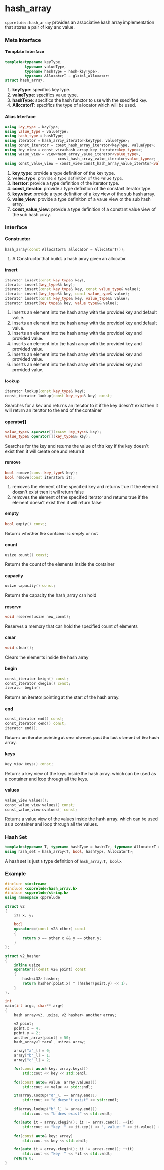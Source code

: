 # hash_array

`cpprelude::hash_array` provides an associative hash array implementation that stores a pair of key and value.

### Meta Interface

#### Template Interface

```c++
template<typename keyType,
		 typename valueType,
		 typename hashType = hash<keyType>,
		 typename AllocatorT = global_allocator>
struct hash_array;
```

1. **keyType**: specifics key type.
2. **valueType**: specifics value type.
3. **hashType**: specifics the hash functor to use with the specified key.
4. **AllocatorT**: specifics the type of allocator which will be used.

#### Alias Interface

```C++
using key_type = keyType;
using value_type = valueType;
using hash_type = hashType;
using iterator = hash_array_iterator<keyType, valueType>;
using const_iterator = const_hash_array_iterator<keyType, valueType>;
using key_view = const_view<hash_array_key_iterator<key_type>>;
using value_view = view<hash_array_value_iterator<value_type>,
						const_hash_array_value_iterator<value_type>>;
using const_value_view = const_view<const_hash_array_value_iterator<value_type>>;
```

1. **key_type**: provide a type definition of the key type.
2. **value_type**: provide a type definition of the value type.
3. **iterator**: provide a type definition of the iterator type.
4. **const_iterator**: provide a type definition of the constant iterator type.
5. **key_view**: provide a type definition of a key view of the sub hash array.
6. **value_view**: provide a type definition of a value view of the sub hash array.
7. **const_value_view**: provide a type definition of a constant value view of the sub hash array.

### Interface
#### Constructor
```C++
hash_array(const AllocatorT& allocator = AllocatorT());
```

1. A Constructor that builds a hash array given an allocator.

#### insert

```C++
iterator insert(const key_type& key);
iterator insert(key_type&& key);
iterator insert(const key_type& key, const value_type& value);
iterator insert(key_type&& key, const value_type& value);
iterator insert(const key_type& key, value_type&& value);
iterator insert(key_type&& key, value_type&& value);
```

1. inserts an element into the hash array with the provided key and default value.
2. inserts an element into the hash array with the provided key and default value.
3. inserts an element into the hash array with the provided key and provided value.
4. inserts an element into the hash array with the provided key and provided value.
5. inserts an element into the hash array with the provided key and provided value.
6. inserts an element into the hash array with the provided key and provided value.

#### lookup

```C++
iterator lookup(const key_type& key);
const_iterator lookup(const key_type& key) const;
```

Searches for a key and returns an iterator to it if the key doesn't exist then it will return an iterator to the end of the container

#### operator[]

```C++
value_type& operator[](const key_type& key);
value_type& operator[](key_type&& key);
```

Searches for the key and returns the value of this key if the key doesn't exist then it will create one and return it

#### remove

```C++
bool remove(const key_type& key);
bool remove(const iterator& it);
```

1. removes the element of the specified key and returns true if the element doesn't exist then it will return false
2. removes the element of the specified iterator and returns true if the element doesn't exist then it will return false

#### empty

```C++
bool empty() const;
```

Returns whether the container is empty or not

#### count

```C++
usize count() const;
```

Returns the count of the elements inside the container

#### capacity

```C++
usize capacity() const;
```

Returns the capacity the hash_array can hold

#### reserve

```C++
void reserve(usize new_count);
```

Reserves a memory that can hold the specified count of elements

#### clear

```C++
void clear();
```

Clears the elements inside the hash array

#### begin

```C++
const_iterator beign() const;
const_iterator cbegin() const;
iterator begin();
```

Returns an iterator pointing at the start of the hash array.

#### end

```C++
const_iterator end() const;
const_iterator cend() const;
iterator end();
```

Returns an iterator pointing at one-element past the last element of the hash array.

#### keys

```C++
key_view keys() const;
```

Returns a key view of the keys inside the hash array. which can be used as a container and loop through all the keys.

#### values

```C++
value_view values();
const_value_view values() const;
const_value_view cvalues() const;
```

Returns a value view of the values inside the hash array. which can be used as a container and loop through all the values.

### Hash Set

```C++
template<typename T, typename hashType = hash<T>, typename AllocatorT = global_allocator>
using hash_set = hash_array<T, bool, hashType, AllocatorT>;
```

A hash set is just a type definition of `hash_array<T, bool>`.

### Example

```C++
#include <iostream>
#include <cpprelude/hash_array.h>
#include <cpprelude/string.h>
using namespace cpprelude;

struct v2
{
    i32 x, y;

    bool
    operator==(const v2& other) const
    {
        return x == other.x && y == other.y;
    }
};

struct v2_hasher
{
    inline usize
    operator()(const v2& point) const
    {
        hash<i32> hasher;
        return hasher(point.x) ^ (hasher(point.y) << 1);
    }
};

int
main(int argc, char** argv)
{
    hash_array<v2, usize, v2_hasher> another_array;

    v2 point;
    point.x = 4;
    point.y = 2;
    another_array[point] = 50;
	hash_array<literal, usize> array;

	array["a"_l] = 0;
	array["b"_l] = 1;
	array["c"_l] = 2;

	for(const auto& key: array.keys())
		std::cout << key << std::endl;

	for(const auto& value: array.values())
		std::cout << value << std::endl;

	if(array.lookup("d"_l) == array.end())
		std::cout << "d doesn't exist" << std::endl;

	if(array.lookup("b"_l) != array.end())
		std::cout << "b does exist" << std::endl;

	for(auto it = array.cbegin(); it != array.cend(); ++it)
		std::cout << "key: " << it.key() << ", value: " << it.value() << std::endl;

	for(const auto& key: array)
		std::cout << key << std::endl;

	for(auto it = array.cbegin(); it != array.cend(); ++it)
		std::cout << "key: " << *it << std::endl;
	return 0;
}
```
